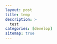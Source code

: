 ```yaml
---
layout: post
title: temp
description: >
  test
categories: [develop]
sitemap: true
---
```



